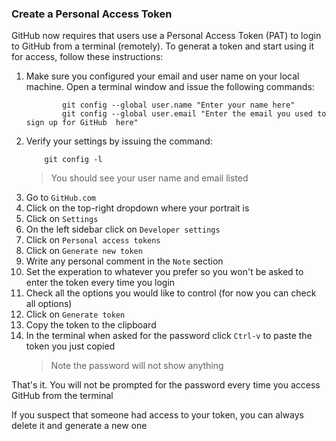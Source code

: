 ### Create a Personal Access Token
GitHub now requires that users use a Personal Access Token (PAT) to login to GitHub from a terminal (remotely). To generat a token and start using it for access, follow these instructions:

1. Make sure you configured your email and user name on your local machine. Open a terminal window and issue the following commands:
   ```console
           git config --global user.name "Enter your name here"
           git config --global user.email "Enter the email you used to sign up for GitHub  here"
   ```

2. Verify your settings by issuing the command:
   ```console
       git config -l
   ```
    > You should see your user name and email listed
> 
3. Go to `GitHub.com`
4. Click on the top-right dropdown where your portrait is
5. Click on `Settings`
6. On the left sidebar click on `Developer settings`
7. Click on `Personal access tokens`
8. Click on `Generate new token`
9. Write any personal comment in the `Note` section
10. Set the experation to whatever you prefer so you won't be asked to enter the token every time you login
11. Check all the options you would like to control (for now you can check all options)
12. Click on `Generate token`
13. Copy the token to the clipboard
14. In the terminal when asked for the password click `Ctrl-v` to paste the token you just copied
    > Note the password will not show anything

That's it. You will not be prompted for the password every time you access GitHub from the terminal

If you suspect that someone had access to your token, you can always delete it and generate a new one
